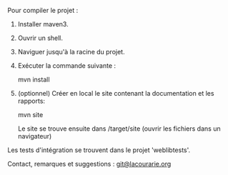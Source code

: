 Pour compiler le projet :

1. Installer maven3.

2. Ouvrir un shell.

3. Naviguer jusqu'à la racine du projet.

4. Exécuter la commande suivante :

    mvn install 


5. (optionnel) Créer en local le site contenant la documentation et les rapports:
    
    mvn site

    Le site se trouve ensuite dans <repertoire du projet>/target/site 
    (ouvrir les fichiers dans un navigateur)



Les tests d'intégration se trouvent dans le projet 'weblibtests'.


Contact, remarques et suggestions : git@lacourarie.org

